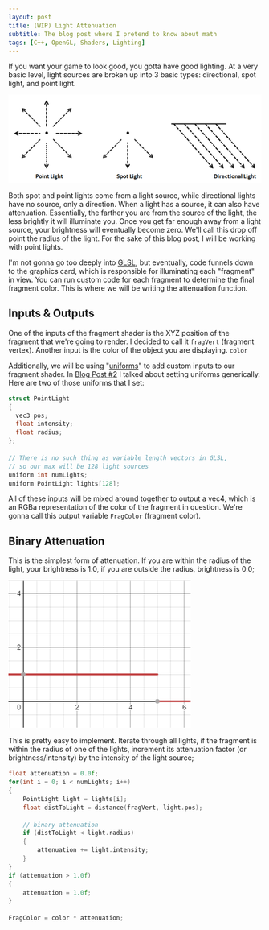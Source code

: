 ```yaml
---
layout: post
title: (WIP) Light Attenuation
subtitle: The blog post where I pretend to know about math
tags: [C++, OpenGL, Shaders, Lighting]
---
```

If you want your game to look good, you gotta have good lighting. At a very basic level, light sources are broken up into 3 basic types: directional, spot light, and point light.

![](/assets/img/light_types.png "Light types: point, spot, and directional")

Both spot and point lights come from a light source, while directional lights have no source, only a direction. When a light has a source, it can also have attenuation. Essentially, the farther you are from the source of the light, the less brightly it will illuminate you. Once you get far enough away from a light source, your brightness will eventually become zero. We'll call this drop off point the radius of the light. For the sake of this blog post, I will be working with point lights.

I'm not gonna go too deeply into [GLSL](https://en.wikipedia.org/wiki/OpenGL_Shading_Language), but eventually, code funnels down to the graphics card, which is responsible for illuminating each "fragment" in view. You can run custom code for each fragment to determine the final fragment color. This is where we will be writing the attenuation function.

## Inputs & Outputs
One of the inputs of the fragment shader is the XYZ position of the fragment that we're going to render. I decided to call it `fragVert` (fragment vertex). Another input is the color of the object you are displaying. `color`

Additionally, we will be using "[uniforms](https://www.khronos.org/opengl/wiki/Uniform_%28GLSL%29)" to add custom inputs to our fragment shader.
In [Blog Post #2](2020-10-03-AutomaticRegistration) I talked about setting uniforms generically. Here are two of those uniforms that I set:

```cpp
struct PointLight
{
  vec3 pos;
  float intensity;
  float radius;
};

// There is no such thing as variable length vectors in GLSL,
// so our max will be 128 light sources
uniform int numLights;
uniform PointLight lights[128];
```

All of these inputs will be mixed around together to output a vec4, which is an RGBa representation of the color of the fragment in question. We're gonna call this output variable `FragColor` (fragment color).

## Binary Attenuation
This is the simplest form of attenuation. If you are within the radius of the light, your brightness is 1.0, if you are outside the radius, brightness is 0.0;

![](/assets/img/binary_function.png "If light < 5.0, brightness = 1.0, else brightness = 0.0")

This is pretty easy to implement. Iterate through all lights, if the fragment is within the radius of one of the lights, increment its attenuation factor (or brightness/intensity) by the intensity of the light source;
```cpp
float attenuation = 0.0f;
for(int i = 0; i < numLights; i++)
{
	PointLight light = lights[i];
	float distToLight = distance(fragVert, light.pos);

	// binary attenuation
	if (distToLight < light.radius)
	{
		attenuation += light.intensity;
	}
}
if (attenuation > 1.0f)
{
	attenuation = 1.0f;
}

FragColor = color * attenuation;

```